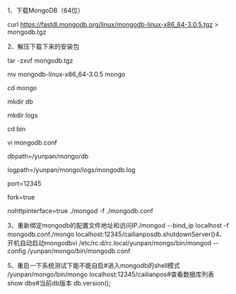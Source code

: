 1、下载MongoDB（64位）

curl https://fastdl.mongodb.org/linux/mongodb-linux-x86_64-3.0.5.tgz > mongodb.tgz

2、解压下载下来的安装包

tar -zxvf mongodb.tgz

mv mongodb-linux-x86_64-3.0.5 mongo

cd mongo

mkdir db

mkdir logs

cd bin

vi mongodb.conf

dbpath=/yunpan/mongo/db

logpath=/yunpan/mongo/logs/mongodb.log

port=12345

fork=true

nohttpinterface=true
./mongod -f ./mongodb.conf

3、重新绑定mongodb的配置文件地址和访问IP./mongod --bind_ip localhost -f mongodb.conf./mongo localhost:12345/cailianposdb.shutdownServer()4、开机自动启动mongodbvi /etc/rc.d/rc.local/yunpan/mongo/bin/mongod --config /yunpan/mongo/bin/mongodb.conf

5、重启一下系统测试下能不能自启#进入mongodb的shell模式 /yunpan/mongo/bin/mongo localhost:12345/cailianpos#查看数据库列表 show dbs#当前db版本 db.version();
